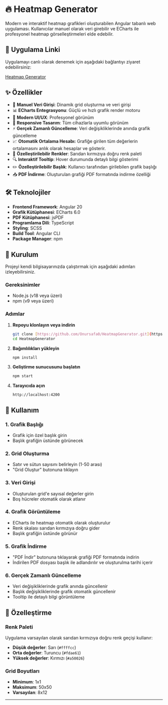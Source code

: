 # 🔥 Heatmap Generator

Modern ve interaktif heatmap grafikleri oluşturabilen Angular tabanlı web uygulaması. Kullanıcılar manuel olarak veri girebilir ve ECharts ile profesyonel heatmap görselleştirmeleri elde edebilir.

## 🔗 Uygulama Linki
Uygulamayı canlı olarak denemek için aşağıdaki bağlantıyı ziyaret edebilirsiniz:

<a href="https://onursafa0.github.io/heatmap-generator/" target="_blank">Heatmap Generator</a>

## ✨ Özellikler

- 🎯 **Manuel Veri Girişi**: Dinamik grid oluşturma ve veri girişi
- 📊 **ECharts Entegrasyonu**: Güçlü ve hızlı grafik render motoru
- 🎨 **Modern UI/UX**: Profesyonel görünüm
- 📱 **Responsive Tasarım**: Tüm cihazlarla uyumlu görünüm
- ⚡ **Gerçek Zamanlı Güncelleme**: Veri değişikliklerinde anında grafik güncelleme
- 📈 **Otomatik Ortalama Hesabı:** Grafiğe girilen tüm değerlerin ortalamasını anlık olarak hesaplar ve gösterir.
- 🎨 **Özelleştirilebilir Renkler**: Sarıdan kırmızıya doğru renk paleti
- 🔍 **Interaktif Tooltip**: Hover durumunda detaylı bilgi gösterimi
- ✏️ **Özelleştirilebilir Başlık**: Kullanıcı tarafından girilebilen grafik başlığı
- 📥 **PDF İndirme**: Oluşturulan grafiği PDF formatında indirme özelliği

## 🛠️ Teknolojiler

- **Frontend Framework**: Angular 20
- **Grafik Kütüphanesi**: ECharts 6.0
- **PDF Kütüphanesi**: jsPDF
- **Programlama Dili**: TypeScript
- **Styling**: SCSS
- **Build Tool**: Angular CLI
- **Package Manager**: npm

## 🚀 Kurulum

Projeyi kendi bilgisayarınızda çalıştırmak için aşağıdaki adımları izleyebilirsiniz.

### Gereksinimler
- Node.js (v18 veya üzeri)
- npm (v9 veya üzeri)

### Adımlar

1. **Repoyu klonlayın veya indirin**
   ```bash
   git clone [https://github.com/Onursafa0/HeatmapGenerator.git](https://github.com/Onursafa0/heatmap-generator)
   cd HeatmapGenerator
   ```

2. **Bağımlılıkları yükleyin**
   ```bash
   npm install
   ```

3. **Geliştirme sunucusunu başlatın**
   ```bash
   npm start
   ```

4. **Tarayıcıda açın**
   ```
   http://localhost:4200
   ```

## 📖 Kullanım

### 1. Grafik Başlığı
- Grafik için özel başlık girin
- Başlık grafiğin üstünde görünecek

### 2. Grid Oluşturma
- Satır ve sütun sayısını belirleyin (1-50 arası)
- "Grid Oluştur" butonuna tıklayın

### 3. Veri Girişi
- Oluşturulan grid'e sayısal değerler girin
- Boş hücreler otomatik olarak atlanır

### 4. Grafik Görüntüleme
- ECharts ile heatmap otomatik olarak oluşturulur
- Renk skalası sarıdan kırmızıya doğru gider
- Başlık grafiğin üstünde görünür

### 5. Grafik İndirme
- "PDF İndir" butonuna tıklayarak grafiği PDF formatında indirin
- İndirilen PDF dosyası başlık ile adlandırılır ve oluşturulma tarihi içerir

### 6. Gerçek Zamanlı Güncelleme
- Veri değişikliklerinde grafik anında güncellenir
- Başlık değişikliklerinde grafik otomatik güncellenir
- Tooltip ile detaylı bilgi görüntüleme

## 🎨 Özelleştirme

### Renk Paleti
Uygulama varsayılan olarak sarıdan kırmızıya doğru renk geçişi kullanır:
- **Düşük değerler**: Sarı (`#ffffcc`)
- **Orta değerler**: Turuncu (`#fdae61`)
- **Yüksek değerler**: Kırmızı (`#a50026`)

### Grid Boyutları
- **Minimum**: 1x1
- **Maksimum**: 50x50
- **Varsayılan**: 8x12
---
